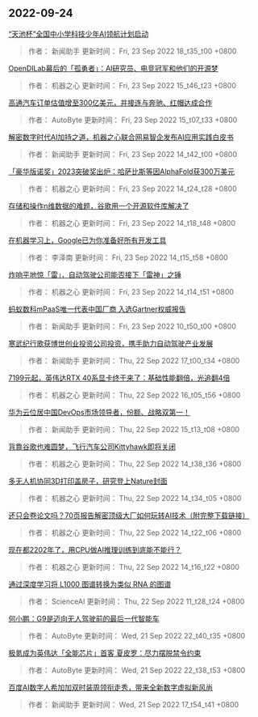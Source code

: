 
## 2022-09-24

 [“天池杯”全国中小学科技少年AI领航计划启动](https://www.jiqizhixin.com/articles/2022-09-23-9)

> 作者： 新闻助手  更新时间： Fri, 23 Sep 2022 18_t35_t00 +0800

 [OpenDILab幕后的「孤勇者」：AI研究员、电竞冠军和他们的开源梦](https://www.jiqizhixin.com/articles/2022-09-23-8)

> 作者： 机器之心  更新时间： Fri, 23 Sep 2022 15_t46_t23 +0800

 [高通汽车订单估值增至300亿美元，并接连与奔驰、红帽达成合作](https://www.jiqizhixin.com/articles/2022-09-23-5)

> 作者： AutoByte  更新时间： Fri, 23 Sep 2022 15_t07_t33 +0800

 [解密数字时代AI加持之道，机器之心联合网易智企发布AI应用实践白皮书](https://www.jiqizhixin.com/articles/2022-09-23-4)

> 作者： 新闻助手  更新时间： Fri, 23 Sep 2022 14_t42_t00 +0800

 [「豪华版诺奖」2023突破奖出炉：哈萨比斯等因AlphaFold获300万美元](https://www.jiqizhixin.com/articles/2022-09-23-3)

> 作者： 机器之心  更新时间： Fri, 23 Sep 2022 14_t24_t28 +0800

 [存储和操作n维数据的难题，谷歌用一个开源软件库解决了](https://www.jiqizhixin.com/articles/2022-09-23-2)

> 作者： 机器之心  更新时间： Fri, 23 Sep 2022 14_t18_t48 +0800

 [在机器学习上，Google已为你准备好所有开发工具](https://www.jiqizhixin.com/articles/2022-09-22-9)

> 作者： 李泽南  更新时间： Fri, 23 Sep 2022 14_t15_t58 +0800

 [炸响平地惊「雷」，自动驾驶公司能否接下「雷神」之锤](https://www.jiqizhixin.com/articles/2022-09-22-10)

> 作者： 机器之心  更新时间： Fri, 23 Sep 2022 14_t14_t51 +0800

 [蚂蚁数科mPaaS唯一代表中国厂商 入选Gartner权威报告](https://www.jiqizhixin.com/articles/2022-09-23)

> 作者： 新闻助手  更新时间： Fri, 23 Sep 2022 10_t50_t00 +0800

 [寒武纪行歌获博世创业投资公司投资，携手助力自动驾驶产业发展](https://www.jiqizhixin.com/articles/2022-09-22-12)

> 作者： 新闻助手  更新时间： Thu, 22 Sep 2022 17_t00_t34 +0800

 [7199元起，英伟达RTX 40系显卡终于来了：基础性能翻倍，光追翻4倍](https://www.jiqizhixin.com/articles/2022-09-22-11)

> 作者： 机器之心  更新时间： Thu, 22 Sep 2022 16_t05_t56 +0800

 [华为云位居中国DevOps市场领导者，份额、战略双第一！](https://www.jiqizhixin.com/articles/2022-09-22-8)

> 作者： 新闻助手  更新时间： Thu, 22 Sep 2022 15_t13_t08 +0800

 [背靠谷歌也难圆梦，飞行汽车公司Kittyhawk即将关闭](https://www.jiqizhixin.com/articles/2022-09-22-7)

> 作者： 机器之心  更新时间： Thu, 22 Sep 2022 14_t38_t36 +0800

 [多无人机协同3D打印盖房子，研究登上Nature封面](https://www.jiqizhixin.com/articles/2022-09-22-6)

> 作者： 机器之心  更新时间： Thu, 22 Sep 2022 14_t34_t05 +0800

 [还只会卷论文吗？70页报告解密顶级大厂如何玩转AI技术（附完整下载链接）](https://www.jiqizhixin.com/articles/2022-09-22-5)

> 作者： 机器之心  更新时间： Thu, 22 Sep 2022 14_t22_t06 +0800

 [现在都2202年了，用CPU做AI推理训练到底能不能行？](https://www.jiqizhixin.com/articles/2022-09-22-4)

> 作者： 机器之心  更新时间： Thu, 22 Sep 2022 14_t16_t22 +0800

 [通过深度学习将 L1000 图谱转换为类似 RNA 的图谱](https://www.jiqizhixin.com/articles/2022-09-22-3)

> 作者： ScienceAI  更新时间： Thu, 22 Sep 2022 11_t28_t24 +0800

 [何小鹏：G9是迈向无人驾驶前的最后一代智能车](https://www.jiqizhixin.com/articles/2022-09-21-8)

> 作者： AutoByte  更新时间： Wed, 21 Sep 2022 22_t40_t35 +0800

 [极氪成为英伟达「全能芯片」首客  夏皮罗：尽力摆脱禁令约束](https://www.jiqizhixin.com/articles/2022-09-21-7)

> 作者： AutoByte  更新时间： Wed, 21 Sep 2022 22_t38_t53 +0800

 [百度AI数字人希加加双时装周领衔走秀，带来全新数字虚拟新风尚](https://www.jiqizhixin.com/articles/2022-09-21-5)

> 作者： 新闻助手  更新时间： Wed, 21 Sep 2022 17_t54_t41 +0800

